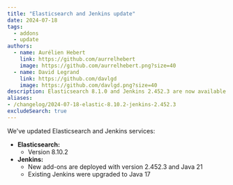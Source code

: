 ```yaml
---
title: "Elasticsearch and Jenkins update"
date: 2024-07-18
tags:
  - addons
  - update
authors:
  - name: Aurélien Hebert
    link: https://github.com/aurrelhebert
    image: https://github.com/aurrelhebert.png?size=40
  - name: David Legrand
    link: https://github.com/davlgd
    image: https://github.com/davlgd.png?size=40
description: Elasticsearch 8.1.0 and Jenkins 2.452.3 are now available
aliases:
- /changelog/2024-07-18-elastic-8.10.2-jenkins-2.452.3
excludeSearch: true
---
```


We've updated Elasticsearch and Jenkins services:

* **Elasticsearch:**
  * Version 8.10.2
* **Jenkins:**
  * New add-ons are deployed with version 2.452.3 and Java 21
  * Existing Jenkins were upgraded to Java 17
